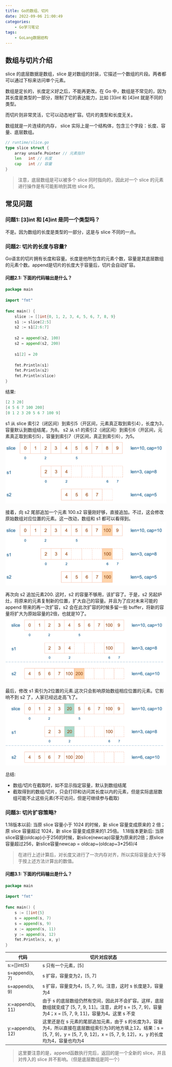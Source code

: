 ```yaml
---
title: Go的数组、切片
date: 2022-09-06 21:00:49
categories: 
    - Go学习笔记
tags: 
    - GoLang数据结构
---
```


## 数组与切片介绍
slice 的底层数据是数组，slice 是对数组的封装，它描述一个数组的片段。两者都可以通过下标来访问单个元素。

数组是定长的，长度定义好之后，不能再更改。在 Go 中，数组是不常见的，因为其长度是类型的一部分，限制了它的表达能力，比如 [3]int 和 [4]int 就是不同的类型。

而切片则非常灵活，它可以动态地扩容。切片的类型和长度无关。

数组就是一片连续的内存， slice 实际上是一个结构体，包含三个字段：长度、容量、底层数组。

```go
// runtime/slice.go
type slice struct {
	array unsafe.Pointer // 元素指针
	len   int // 长度 
	cap   int // 容量
}
```

> 注意，底层数组是可以被多个 slice 同时指向的，因此对一个 slice 的元素进行操作是有可能影响到其他 slice 的。

## 常见问题
### 问题1: [3]int 和 [4]int 是同一个类型吗？
不是。因为数组的长度是类型的一部分，这是与 slice 不同的一点。
### 问题2: 切片的长度与容量?
Go语言的切片拥有长度和容量。长度是他所包含的元素个数，容量是其底层数组的元素个数。append是切片的长度大于容量后，切片会自动扩容。
#### 问题2.1: 下面的代码输出是什么？
```go
package main

import "fmt"

func main() {
	slice := []int{0, 1, 2, 3, 4, 5, 6, 7, 8, 9}
	s1 := slice[2:5]
	s2 := s1[2:6:7]

	s2 = append(s2, 100)
	s2 = append(s2, 200)

	s1[2] = 20

	fmt.Println(s1)
	fmt.Println(s2)
	fmt.Println(slice)
}
```
结果:
```go
[2 3 20]
[4 5 6 7 100 200]
[0 1 2 3 20 5 6 7 100 9]
```
s1 从 slice 索引2（闭区间）到索引5（开区间，元素真正取到索引4），长度为3，容量默认到数组结尾，为8。 s2 从 s1 的索引2（闭区间）到索引6（开区间，元素真正取到索引5），容量到索引7（开区间，真正到索引6），为5。
![](https://raw.githubusercontent.com/SmartMalphite/PicBed/master/img-hexo/20220906231135.png)

接着，向 s2 尾部追加一个元素 100.s2 容量刚好够，直接追加。不过，这会修改原始数组对应位置的元素。这一改动，数组和 s1 都可以看得到。
![](https://raw.githubusercontent.com/SmartMalphite/PicBed/master/img-hexo/20220906231309.png)

再次向 s2 追加元素200. 这时，s2 的容量不够用，该扩容了。于是，s2 另起炉灶，将原来的元素复制新的位置，扩大自己的容量。并且为了应对未来可能的 append 带来的再一次扩容，s2 会在此次扩容的时候多留一些 buffer，将新的容量将扩大为原始容量的2倍，也就是10了。
![](https://raw.githubusercontent.com/SmartMalphite/PicBed/master/img-hexo/20220906231411.png)

最后，修改 s1 索引为2位置的元素.这次只会影响原始数组相应位置的元素。它影响不到 s2 了，人家已经远走高飞了。
![](https://raw.githubusercontent.com/SmartMalphite/PicBed/master/img-hexo/20220906231432.png)

总结:
* 数组/切片在截取时，如不显示指定容量，默认到数组结尾
* 截取得到的数组/切片，只会打印和访问其长度以内的元素，但是实际底层数组可能不止这些元素(不可访问，但是可继续参与截取)

### 问题3: 切片扩容策略?
1.18版本以前: 当原 slice 容量小于 1024 的时候，新 slice 容量变成原来的 2 倍；原 slice 容量超过 1024，新 slice 容量变成原来的1.25倍。
1.18版本更新后: 当原slice容量(oldcap)小于256的时候，新slice(newcap)容量为原来的2倍；原slice容量超过256，新slice容量newcap = oldcap+(oldcap+3*256)/4
> 在进行上述计算后，对长度又进行了一次内存对齐，所以实际容量会大于等于按上述方法计算出的数值。

#### 问题3.1: 下面的代码输出是什么？
```go
package main

import "fmt"

func main() {
    s := []int{5}
    s = append(s, 7)
    s = append(s, 9)
    x := append(s, 11)
    y := append(s, 12)
    fmt.Println(s, x, y)
}
```
|代码	|切片对应状态 |
| ----------- | ----------- |
|s:=[]int{5}| s 只有一个元素，[5] |
|s=append(s, 7)	| s 扩容，容量变为2，[5, 7]
|s=append(s, 9)	| s 扩容，容量变为4，[5, 7, 9]。注意，这时 s 长度是3，容量为4
|x:=append(s, 11)	| 由于 s 的底层数组仍然有空间，因此并不会扩容。这样，底层数组就变成了 [5, 7, 9, 11]。注意，此时 s = [5, 7, 9]，容量为4；x = [5, 7, 9, 11]，容量为4。这里 s 不变
|y:=append(s, 12)	| 这里还是在 s 元素的尾部追加元素，由于 s 的长度为3，容量为4，所以直接在底层数组索引为3的地方填上12。结果：s = [5, 7, 9]，y = [5, 7, 9, 12]，x = [5, 7, 9, 12]，x，y 的长度均为4，容量也均为4

> 这里要注意的是，append函数执行完后，返回的是一个全新的 slice，并且对传入的 slice 并不影响。（但是底层数组是同一个）